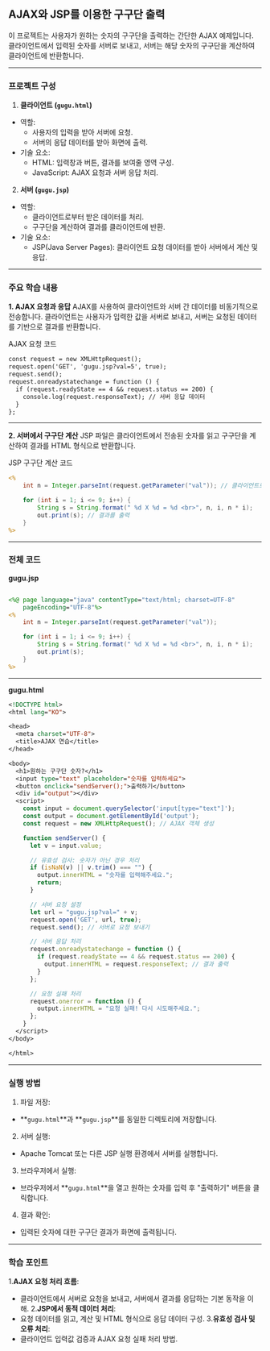 ## AJAX와 JSP를 이용한 구구단 출력 ##
이 프로젝트는 사용자가 원하는 숫자의 구구단을 출력하는 간단한 AJAX 예제입니다. 클라이언트에서 입력된 숫자를 서버로 보내고, 서버는 해당 숫자의 구구단을 계산하여 클라이언트에 반환합니다.

<hr>

### 프로젝트 구성 ###
1. **클라이언트 (`gugu.html`)**
- 역할:
  - 사용자의 입력을 받아 서버에 요청.
  - 서버의 응답 데이터를 받아 화면에 출력.
- 기술 요소:
  - HTML: 입력창과 버튼, 결과를 보여줄 영역 구성.
  - JavaScript: AJAX 요청과 서버 응답 처리.

2. **서버 (`gugu.jsp`)**
- 역할:
  - 클라이언트로부터 받은 데이터를 처리.
  - 구구단을 계산하여 결과를 클라이언트에 반환.
- 기술 요소:
  - JSP(Java Server Pages): 클라이언트 요청 데이터를 받아 서버에서 계산 및 응답.

<hr>


### 주요 학습 내용 ###
**1. AJAX 요청과 응답**
AJAX를 사용하여 클라이언트와 서버 간 데이터를 비동기적으로 전송합니다. 클라이언트는 사용자가 입력한 값을 서버로 보내고, 서버는 요청된 데이터를 기반으로 결과를 반환합니다.

AJAX 요청 코드
```jsp
const request = new XMLHttpRequest();
request.open('GET', 'gugu.jsp?val=5', true);
request.send();
request.onreadystatechange = function () {
  if (request.readyState == 4 && request.status == 200) {
    console.log(request.responseText); // 서버 응답 데이터
  }
};
```
<hr>

**2. 서버에서 구구단 계산**
JSP 파일은 클라이언트에서 전송된 숫자를 읽고 구구단을 계산하여 결과를 HTML 형식으로 반환합니다.

JSP 구구단 계산 코드
```jsp
<%
    int n = Integer.parseInt(request.getParameter("val")); // 클라이언트로부터 받은 값

    for (int i = 1; i <= 9; i++) {
        String s = String.format(" %d X %d = %d <br>", n, i, n * i);
        out.print(s); // 결과를 출력
    }
%>
```
<hr>

### 전체 코드 ###
**gugu.jsp**

```jsp

<%@ page language="java" contentType="text/html; charset=UTF-8"
    pageEncoding="UTF-8"%>
<%
    int n = Integer.parseInt(request.getParameter("val"));

    for (int i = 1; i <= 9; i++) {
        String s = String.format(" %d X %d = %d <br>", n, i, n * i);
        out.print(s);
    }
%>
```

<hr>

**gugu.html**
```jsp
<!DOCTYPE html>
<html lang="KO">

<head>
  <meta charset="UTF-8">
  <title>AJAX 연습</title>
</head>

<body>
  <h1>원하는 구구단 숫자?</h1>
  <input type="text" placeholder="숫자를 입력하세요">
  <button onclick="sendServer();">출력하기</button>
  <div id="output"></div>
  <script>
    const input = document.querySelector('input[type="text"]');
    const output = document.getElementById('output');
    const request = new XMLHttpRequest(); // AJAX 객체 생성

    function sendServer() {
      let v = input.value;

      // 유효성 검사: 숫자가 아닌 경우 처리
      if (isNaN(v) || v.trim() === "") {
        output.innerHTML = "숫자를 입력해주세요.";
        return;
      }

      // 서버 요청 설정
      let url = "gugu.jsp?val=" + v;
      request.open('GET', url, true);
      request.send(); // 서버로 요청 보내기

      // 서버 응답 처리
      request.onreadystatechange = function () {
        if (request.readyState == 4 && request.status == 200) {
          output.innerHTML = request.responseText; // 결과 출력
        }
      };

      // 요청 실패 처리
      request.onerror = function () {
        output.innerHTML = "요청 실패! 다시 시도해주세요.";
      };
    }
  </script>
</body>

</html>
```
<hr>

### 실행 방법 ###
1. 파일 저장:
  - **`gugu.html`**과 **`gugu.jsp`**를 동일한 디렉토리에 저장합니다.
2. 서버 실행:
  - Apache Tomcat 또는 다른 JSP 실행 환경에서 서버를 실행합니다.
3. 브라우저에서 실행:
  - 브라우저에서 **`gugu.html`**을 열고 원하는 숫자를 입력 후 "출력하기" 버튼을 클릭합니다.
4. 결과 확인:
  - 입력된 숫자에 대한 구구단 결과가 화면에 출력됩니다.

<hr>

### 학습 포인트 ###
1.**AJAX 요청 처리 흐름**:
  - 클라이언트에서 서버로 요청을 보내고, 서버에서 결과를 응답하는 기본 동작을 이해.
2.**JSP에서 동적 데이터 처리**:
  - 요청 데이터를 읽고, 계산 및 HTML 형식으로 응답 데이터 구성.
3.**유효성 검사 및 오류 처리**:
  - 클라이언트 입력값 검증과 AJAX 요청 실패 처리 방법.


